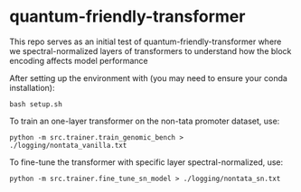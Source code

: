 # quantum-friendly-transformer

This repo serves as an initial test of quantum-friendly-transformer where we spectral-normalized layers of transformers to understand how the block encoding affects model performance

After setting up the environment with (you may need to ensure your conda installation):

```
bash setup.sh
```

To train an one-layer transformer on the non-tata promoter dataset, use:

```
python -m src.trainer.train_genomic_bench > ./logging/nontata_vanilla.txt
```

To fine-tune the transformer with specific layer spectral-normalized, use:

```
python -m src.trainer.fine_tune_sn_model > ./logging/nontata_sn.txt
```
